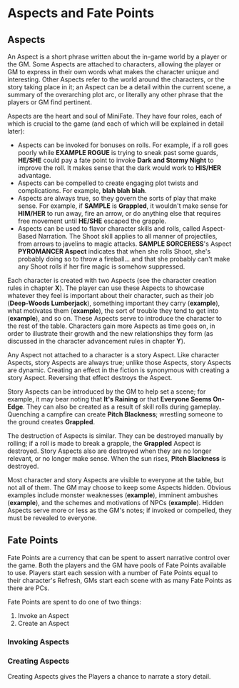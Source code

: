 # Aspects and Fate Points

## Aspects

An Aspect is a short phrase written about the in-game world by a player or the
GM. Some Aspects are attached to characters, allowing the player or GM to
express in their own words what makes the character unique and interesting.
Other Aspects refer to the world around the characters, or the story taking
place in it; an Aspect can be a detail within the current scene, a summary of
the overarching plot arc, or literally any other phrase that the players or GM
find pertinent.

Aspects are the heart and soul of MiniFate. They have four roles, each of
which is crucial to the game (and each of which will be explained in detail
later):

- Aspects can be invoked for bonuses on rolls. For example, if a roll goes
  poorly while **EXAMPLE ROGUE** is trying to sneak past some guards,
  **HE/SHE** could pay a fate point to invoke **Dark and Stormy Night** to
  improve the roll. It makes sense that the dark would work to **HIS/HER**
  advantage.
- Aspects can be compelled to create engaging plot twists and complications.
  For example, **blah blah blah**.
- Aspects are always true, so they govern the sorts of play that make sense.
  For example, if **SAMPLE** is **Grappled**, it wouldn't make sense for
  **HIM/HER** to run away, fire an arrow, or do anything else that requires
  free movement until **HE/SHE** escaped the grapple.
- Aspects can be used to flavor character skills and rolls, called
  Aspect-Based Narration. The Shoot skill applies to all manner of
  projectiles, from arrows to javelins to magic attacks. **SAMPLE
  SORCERESS**'s Aspect **PYROMANCER Aspect** indicates that when she rolls
  Shoot, she's probably doing so to throw a fireball... and that she probably
  can't make any Shoot rolls if her fire magic is somehow suppressed.

Each character is created with two Aspects (see the character creation rules
in chapter **X**). The player can use these Aspects to showcase whatever they
feel is important about their character, such as their job (**Deep-Woods
Lumberjack**), something important they carry (**example**), what motivates
them (**example**), the sort of trouble they tend to get into (**example**),
and so on. These Aspects serve to introduce the character to the rest of the
table. Characters gain more Aspects as time goes on, in order to illustrate
their growth and the new relationships they form (as discussed in the
character advancement rules in chapter **Y**).

Any Aspect not attached to a character is a story Aspect. Like character
Aspects, story Aspects are always true; unlike those Aspects, story Aspects
are dynamic. Creating an effect in the fiction is synonymous with creating a
story Aspect. Reversing that effect destroys the Aspect.

Story Aspects can be introduced by the GM to help set a scene; for example, it
may bear noting that **It's Raining** or that **Everyone Seems On-Edge**. They
can also be created as a result of skill rolls during gameplay. Quenching a
campfire can create **Pitch Blackness**; wrestling someone to the ground
creates **Grappled**.

The destruction of Aspects is similar. They can be destroyed manually by
rolling; if a roll is made to break a grapple, the **Grappled** Aspect is
destroyed. Story Aspects also are destroyed when they are no longer relevant,
or no longer make sense. When the sun rises, **Pitch Blackness** is destroyed.

Most character and story Aspects are visible to everyone at the table, but not
all of them. The GM may choose to keep some Aspects hidden.  Obvious examples
include monster weaknesses (**example**), imminent ambushes (**example**), and
the schemes and motivations of NPCs (**example**). Hidden Aspects serve more
or less as the GM's notes; if invoked or compelled, they must be revealed to
everyone.

## Fate Points

Fate Points are a currency that can be spent to assert narrative control
over the game. Both the players and the GM have pools of Fate Points available
to use. Players start each session with a number of Fate Points equal to their
character's Refresh, GMs start each scene with as many Fate Points as there
are PCs.

Fate Points are spent to do one of two things:

1. Invoke an Aspect
2. Create an Aspect

### Invoking Aspects

### Creating Aspects

Creating Aspects gives the Players a chance to narrate a story detail.
